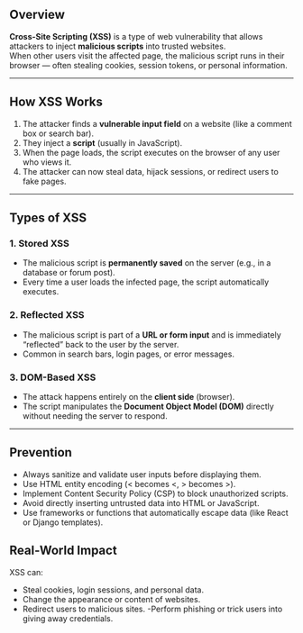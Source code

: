 ## Overview

**Cross-Site Scripting (XSS)** is a type of web vulnerability that allows attackers to inject **malicious scripts** into trusted websites.  
When other users visit the affected page, the malicious script runs in their browser — often stealing cookies, session tokens, or personal information.

---

## How XSS Works

1. The attacker finds a **vulnerable input field** on a website (like a comment box or search bar).  
2. They inject a **script** (usually in JavaScript).  
3. When the page loads, the script executes on the browser of any user who views it.  
4. The attacker can now steal data, hijack sessions, or redirect users to fake pages.

---

## Types of XSS

### 1. **Stored XSS**
- The malicious script is **permanently saved** on the server (e.g., in a database or forum post).  
- Every time a user loads the infected page, the script automatically executes.

### 2. **Reflected XSS**
- The malicious script is part of a **URL or form input** and is immediately “reflected” back to the user by the server.  
- Common in search bars, login pages, or error messages.

### 3. **DOM-Based XSS**
- The attack happens entirely on the **client side** (browser).  
- The script manipulates the **Document Object Model (DOM)** directly without needing the server to respond.

---
## Prevention

- Always sanitize and validate user inputs before displaying them.
- Use HTML entity encoding (< becomes &lt;, > becomes &gt;).
- Implement Content Security Policy (CSP) to block unauthorized scripts.
- Avoid directly inserting untrusted data into HTML or JavaScript.
- Use frameworks or functions that automatically escape data (like React or Django templates).

## Real-World Impact

XSS can:

- Steal cookies, login sessions, and personal data.
- Change the appearance or content of websites.
- Redirect users to malicious sites.
-Perform phishing or trick users into giving away credentials.
